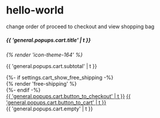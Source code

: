 # hello-world
change order of proceed to checkout and view shopping bag

<div class="popup-cart py-25 px-20 js-popup-cart-ajax" data-popup-content>
    <div class="popup-cart__head d-flex align-items-center">
        <h5 class="m-0">{{ 'general.popups.cart.title' | t }} <span data-js-popup-cart-count></span></h5>
        <i class="popup-cart__close ml-auto cursor-pointer" data-js-popup-close>{% render 'icon-theme-164' %}</i>
    </div>
    <div class="popup-cart__content d-none-important">
        <div class="popup-cart__items mt-15 border-bottom"></div>
        <div class="popup-cart__subtotal h5 d-flex align-items-center mt-15 mb-0">
            <p class="m-0">{{ 'general.popups.cart.subtotal' | t }}</p>
            <span class="ml-auto">
                <span class="price" data-js-popup-cart-subtotal></span>
            </span>
        </div>
        {%- if settings.cart_show_free_shipping -%}
            <div class="popup-cart__free-shipping my-20">
                {% render 'free-shipping' %}
            </div>
        {%- endif -%}
        <div class="popup-cart__buttons mt-15">
            <a href="{{ routes.root_url }}{% if routes.root_url != '/' %}/{% endif %}checkout" class="btn btn--full btn--secondary">{{ 'general.popups.cart.button_to_checkout' | t }}</a>
            <a href="{{ routes.cart_url }}" class="btn btn--full mt-20">{{ 'general.popups.cart.button_to_cart' | t }}</a>
        </div>
    </div>
    <div class="popup-cart__empty mt-20 d-none-important">{{ 'general.popups.cart.empty' | t }}</div>
</div>
